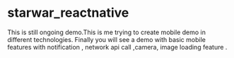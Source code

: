 # starwar_reactnative

This is still ongoing demo.This is me trying to create mobile demo in different technologies. 
Finally you will see a demo with basic mobile features with notification , network api call ,camera, image loading feature . 
